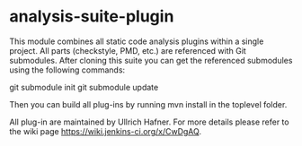 analysis-suite-plugin
=====================

This module combines all static code analysis plugins within a single project. All parts
(checkstyle, PMD, etc.) are referenced with Git submodules. After cloning this suite you
can get the referenced submodules using the following commands:

git submodule init
git submodule update

Then you can build all plug-ins by running mvn install in the toplevel folder. 

All plug-in are maintained by Ullrich Hafner. For more details please refer to the wiki
page https://wiki.jenkins-ci.org/x/CwDgAQ.
